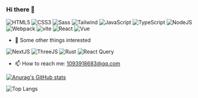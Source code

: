 ### Hi there 👋

![HTML5](https://img.shields.io/badge/HTML5-E34F26?style=for-the-badge&logo=html5&logoColor=white)
![CSS3](https://img.shields.io/badge/CSS3-1572B6?style=for-the-badge&logo=css3&logoColor=white)
![Sass](https://img.shields.io/badge/Sass-CC6699?style=for-the-badge&logo=sass&logoColor=white)
![Tailwind](https://img.shields.io/badge/Tailwind_CSS-38B2AC?style=for-the-badge&logo=tailwind-css&logoColor=white)
![JavaScript](https://img.shields.io/badge/JavaScript-323330?style=for-the-badge&logo=javascript&logoColor=F7DF1E)
![TypeScript](https://img.shields.io/badge/TypeScript-007ACC?style=for-the-badge&logo=typescript&logoColor=white)
![NodeJS](https://img.shields.io/badge/Node%20js-339933?style=for-the-badge&logo=nodedotjs&logoColor=white)
![Webpack](https://img.shields.io/badge/Webpack-8DD6F9?style=for-the-badge&logo=Webpack&logoColor=white)
![vite](https://img.shields.io/badge/Vite-B73BFE?style=for-the-badge&logo=vite&logoColor=FFD62E)
![React](https://img.shields.io/badge/React-20232A?style=for-the-badge&logo=react&logoColor=61DAFB)
![Vue](https://img.shields.io/badge/Vue%20js-35495E?style=for-the-badge&logo=vuedotjs&logoColor=4FC08D)

- 🌱 Some other things interested

![NextJS](https://img.shields.io/badge/next%20js-000000?style=for-the-badge&logo=nextdotjs&logoColor=white)
![ThreeJS](https://img.shields.io/badge/ThreeJs-black?style=for-the-badge&logo=three.js&logoColor=white)
![Rust](https://img.shields.io/badge/Rust-000000?style=for-the-badge&logo=rust&logoColor=white)
![React Query](https://img.shields.io/badge/React_Query-FF4154?style=for-the-badge&logo=React_Query&logoColor=white)

- 📫 How to reach me: 1093918683@qq.com

[![Anurag's GitHub stats](https://github-readme-stats.vercel.app/api?username=CeazzZY&theme=synthwave)](https://github.com/anuraghazra/github-readme-stats)

![Top Langs](https://github-readme-stats.vercel.app/api/top-langs/?username=anuraghazra&layout=compact&langs_count=6)
